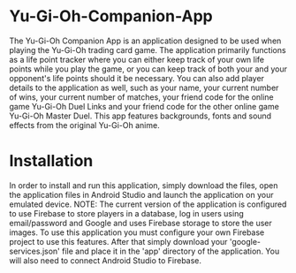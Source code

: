# Yu-Gi-Oh-Companion-App
The Yu-Gi-Oh Companion App is an application designed to be used when playing the Yu-Gi-Oh trading card game. The application primarily functions as a life point tracker where you can either keep track of your own life points while you play the game, or you can keep track of both your and your opponent's life points should it be necessary. You can also add player details to the application as well, such as your name, your current number of wins, your current number of matches, your friend code for the online game Yu-Gi-Oh Duel Links and your friend code for the other online game Yu-Gi-Oh Master Duel. This app features backgrounds, fonts and sound effects from the original Yu-Gi-Oh anime.

# Installation
In order to install and run this application, simply download the files, open the application files in Android Studio and launch the application on your emulated device. NOTE: The current version of the application is configured to use Firebase to store players in a database, log in users using email/password and Google and uses Firebase storage to store the user images. To use this application you must configure your own Firebase project to use this features. After that simply download your 'google-services.json' file and place it in the 'app' directory of the application. You will also need to connect Android Studio to Firebase.
